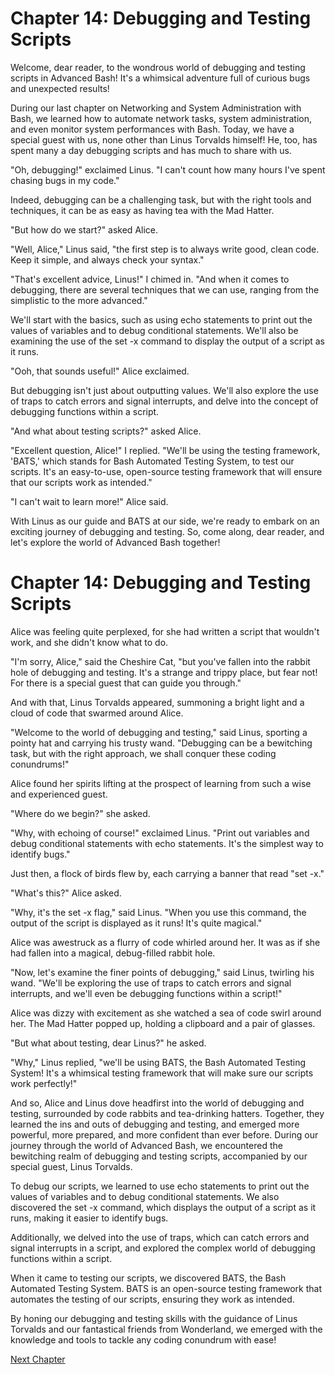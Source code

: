 # Chapter 14: Debugging and Testing Scripts

Welcome, dear reader, to the wondrous world of debugging and testing scripts in Advanced Bash! It's a whimsical adventure full of curious bugs and unexpected results! 

During our last chapter on Networking and System Administration with Bash, we learned how to automate network tasks, system administration, and even monitor system performances with Bash. Today, we have a special guest with us, none other than Linus Torvalds himself! He, too, has spent many a day debugging scripts and has much to share with us.


"Oh, debugging!" exclaimed Linus. "I can't count how many hours I've spent chasing bugs in my code." 

Indeed, debugging can be a challenging task, but with the right tools and techniques, it can be as easy as having tea with the Mad Hatter.

"But how do we start?" asked Alice.

"Well, Alice," Linus said, "the first step is to always write good, clean code. Keep it simple, and always check your syntax."

"That's excellent advice, Linus!" I chimed in. "And when it comes to debugging, there are several techniques that we can use, ranging from the simplistic to the more advanced."

We'll start with the basics, such as using echo statements to print out the values of variables and to debug conditional statements. We'll also be examining the use of the set -x command to display the output of a script as it runs.

"Ooh, that sounds useful!" Alice exclaimed.

But debugging isn't just about outputting values. We'll also explore the use of traps to catch errors and signal interrupts, and delve into the concept of debugging functions within a script.

"And what about testing scripts?" asked Alice.

"Excellent question, Alice!" I replied. "We'll be using the testing framework, 'BATS,' which stands for Bash Automated Testing System, to test our scripts. It's an easy-to-use, open-source testing framework that will ensure that our scripts work as intended."

"I can't wait to learn more!" Alice said.

With Linus as our guide and BATS at our side, we're ready to embark on an exciting journey of debugging and testing. So, come along, dear reader, and let's explore the world of Advanced Bash together!
# Chapter 14: Debugging and Testing Scripts

Alice was feeling quite perplexed, for she had written a script that wouldn't work, and she didn't know what to do.

"I'm sorry, Alice," said the Cheshire Cat, "but you've fallen into the rabbit hole of debugging and testing. It's a strange and trippy place, but fear not! For there is a special guest that can guide you through."

And with that, Linus Torvalds appeared, summoning a bright light and a cloud of code that swarmed around Alice.

"Welcome to the world of debugging and testing," said Linus, sporting a pointy hat and carrying his trusty wand. "Debugging can be a bewitching task, but with the right approach, we shall conquer these coding conundrums!"

Alice found her spirits lifting at the prospect of learning from such a wise and experienced guest. 

"Where do we begin?" she asked.

"Why, with echoing of course!" exclaimed Linus. "Print out variables and debug conditional statements with echo statements. It's the simplest way to identify bugs."

Just then, a flock of birds flew by, each carrying a banner that read "set -x." 

"What's this?" Alice asked.

"Why, it's the set -x flag," said Linus. "When you use this command, the output of the script is displayed as it runs! It's quite magical."

Alice was awestruck as a flurry of code whirled around her. It was as if she had fallen into a magical, debug-filled rabbit hole.

"Now, let's examine the finer points of debugging," said Linus, twirling his wand. "We'll be exploring the use of traps to catch errors and signal interrupts, and we'll even be debugging functions within a script!"

Alice was dizzy with excitement as she watched a sea of code swirl around her. The Mad Hatter popped up, holding a clipboard and a pair of glasses.

"But what about testing, dear Linus?" he asked.

"Why," Linus replied, "we'll be using BATS, the Bash Automated Testing System! It's a whimsical testing framework that will make sure our scripts work perfectly!"

And so, Alice and Linus dove headfirst into the world of debugging and testing, surrounded by code rabbits and tea-drinking hatters. Together, they learned the ins and outs of debugging and testing, and emerged more powerful, more prepared, and more confident than ever before.
During our journey through the world of Advanced Bash, we encountered the bewitching realm of debugging and testing scripts, accompanied by our special guest, Linus Torvalds. 

To debug our scripts, we learned to use echo statements to print out the values of variables and to debug conditional statements. We also discovered the set -x command, which displays the output of a script as it runs, making it easier to identify bugs. 

Additionally, we delved into the use of traps, which can catch errors and signal interrupts in a script, and explored the complex world of debugging functions within a script. 

When it came to testing our scripts, we discovered BATS, the Bash Automated Testing System. BATS is an open-source testing framework that automates the testing of our scripts, ensuring they work as intended. 

By honing our debugging and testing skills with the guidance of Linus Torvalds and our fantastical friends from Wonderland, we emerged with the knowledge and tools to tackle any coding conundrum with ease!


[Next Chapter](15_Chapter15.md)